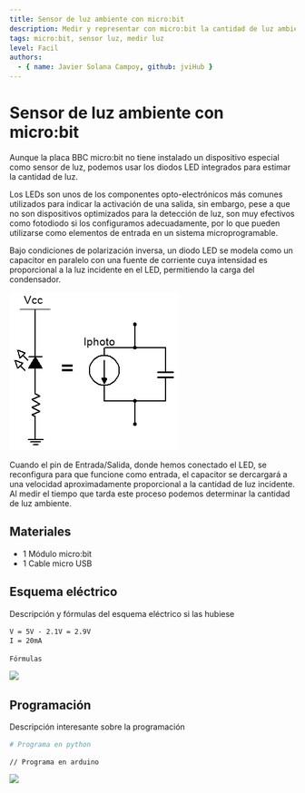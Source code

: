 ```yaml
---
title: Sensor de luz ambiente con micro:bit
description: Medir y representar con micro:bit la cantidad de luz ambiente usando la pantalla LED matricial.
tags: micro:bit, sensor luz, medir luz
level: Facil
authors:
  - { name: Javier Solana Campoy, github: jviHub }
---
```


# Sensor de luz ambiente con micro:bit

Aunque la placa BBC micro:bit no tiene instalado un dispositivo especial como sensor de luz, podemos usar los diodos LED integrados para estimar la cantidad de luz.

Los LEDs son unos de los componentes opto-electrónicos más comunes utilizados para indicar la activación de una salida, sin embargo, pese a que no son dispositivos optimizados para la detección de luz, son muy efectivos como fotodiodo si los configuramos adecuadamente, por lo que pueden utilizarse como elementos de entrada en un sistema microprogramable.

Bajo condiciones de polarización inversa, un diodo LED se modela como un capacitor en paralelo con una fuente de corriente cuya intensidad es proporcional a la luz incidente en el LED, permitiendo la carga del condensador.

![](modeloFotodiodo.png)

Cuando el pin de Entrada/Salida, donde hemos conectado el LED, se reconfigura para que funcione como entrada, el capacitor se dercargará a una velocidad aproximadamente proporcional a la cantidad de luz incidente. Al medir el tiempo que tarda este proceso podemos determinar la cantidad de luz ambiente.

## Materiales

- 1 Módulo micro:bit
- 1 Cable micro USB

## Esquema eléctrico

Descripción y fórmulas del esquema eléctrico si las hubiese

```
V = 5V - 2.1V = 2.9V
I = 20mA

Fórmulas
```

![](fritzing.png)

## Programación

Descripción interesante sobre la programación

```python
# Programa en python
```

```arduino
// Programa en arduino
```

![](mblock.png)
